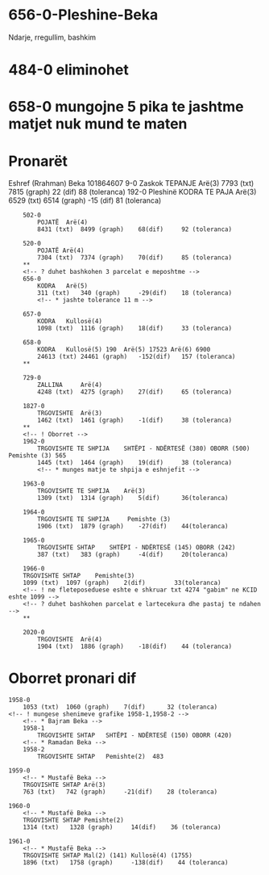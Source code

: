 # 656-0-Pleshine-Beka
Ndarje, rregullim, bashkim
# 484-0 eliminohet
# 658-0 mungojne 5 pika te jashtme matjet nuk mund te maten
<!-- ! Oborret mungese shenimeve -->
# Pronarët
Eshref (Rrahman) Beka 101864607
        9-0 Zaskok
            TEPANJE Arë(3)
            7793 (txt)  7815 (graph)    22 (dif)    88 (toleranca)
        192-0
        Pleshinë
            KODRA TE PAJA   Arë(3)
            6529 (txt)  6514 (graph)    -15 (dif)   81 (toleranca)
            <!-- ? Duhet bashkohet grafika ne tekstuale eshte 192-0 ne grafike 1,2 -->
        
        502-0
            POJATË  Arë(4)
            8431 (txt)  8499 (graph)    68(dif)     92 (toleranca)
        
        520-0
            POJATË Arë(4)
            7304 (txt)  7374 (graph)    70(dif)     85 (toleranca)
        **
        <!-- ? duhet bashkohen 3 parcelat e meposhtme -->
        656-0
            KODRA   Arë(5)
            311 (txt)   340 (graph)     -29(dif)    18 (toleranca)
            <!-- * jashte tolerance 11 m -->

        657-0
            KODRA   Kullosë(4)
            1098 (txt)  1116 (graph)    18(dif)     33 (toleranca)
        
        658-0
            KODRA   Kullosë(5) 190  Arë(5) 17523 Arë(6) 6900
            24613 (txt) 24461 (graph)   -152(dif)   157 (toleranca)
        **

        729-0
            ZALLINA     Arë(4)
            4248 (txt)  4275 (graph)    27(dif)     65 (toleranca)

        1827-0
            TRGOVISHTE  Arë(3)
            1462 (txt)  1461 (graph)    -1(dif)     38 (toleranca)
        **
        <!-- ! Oborret -->
        1962-0
            TRGOVISHTE TE SHPIJA    SHTËPI - NDËRTESË (380) OBORR (500) Pemishte (3) 565
            1445 (txt)  1464 (graph)    19(dif)     38 (toleranca)
            <!-- * munges matje te shpija e eshnjefit -->

        1963-0
            TRGOVISHTE TE SHPIJA    Arë(3)
            1309 (txt)  1314 (graph)    5(dif)      36(toleranca)
        
        1964-0
            TRGOVISHTE TE SHPIJA     Pemishte (3) 
            1906 (txt)  1879 (graph)    -27(dif)    44(toleranca)
        
        1965-0
            TRGOVISHTE SHTAP    SHTËPI - NDËRTESË (145) OBORR (242)
            387 (txt)   383 (graph)     -4(dif)     20(toleranca)
        
        1966-0
        TRGOVISHTE SHTAP    Pemishte(3)
        1099 (txt)  1097 (graph)    2(dif)        33(toleranca)
        <!-- ! ne fleteposeduese eshte e shkruar txt 4274 "gabim" ne KCID eshte 1099 -->
        <!-- ? duhet bashkohen parcelat e lartecekura dhe pastaj te ndahen -->
        **

        2020-0
            TRGOVISHTE  Arë(4)
            1904 (txt)  1886 (graph)    -18(dif)    44 (toleranca)

# Oborret pronari dif

    1958-0
        1053 (txt)  1060 (graph)    7(dif)      32 (toleranca)
    <!-- ! mungese shenimeve grafike 1958-1,1958-2 -->
        <!-- * Bajram Beka -->
        1958-1
            TRGOVISHTE SHTAP   SHTËPI - NDËRTESË (150) OBORR (420)
        <!-- * Ramadan Beka -->
        1958-2
            TRGOVISHTE SHTAP   Pemishte(2)  483
    
    1959-0
        <!-- * Mustafë Beka -->
        TRGOVISHTE SHTAP Arë(3)
        763 (txt)   742 (graph)     -21(dif)    28 (toleranca)
    
    1960-0
        <!-- * Mustafë Beka -->
        TRGOVISHTE SHTAP Pemishte(2)
        1314 (txt)   1328 (graph)     14(dif)    36 (toleranca)

    1961-0
        <!-- * Mustafë Beka -->
        TRGOVISHTE SHTAP Mal(2) (141) Kullosë(4) (1755)
        1896 (txt)   1758 (graph)     -138(dif)    44 (toleranca)